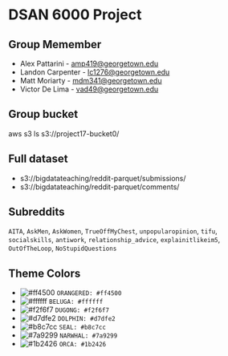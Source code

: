 # DSAN 6000 Project

## Group Memember

* Alex Pattarini - amp419@georgetown.edu
* Landon Carpenter - lc1276@georgetown.edu
* Matt Moriarty - mdm341@georgetown.edu
* Victor De Lima - vad49@georgetown.edu


## Group bucket

aws s3 ls s3://project17-bucket0/

## Full dataset

* s3://bigdatateaching/reddit-parquet/submissions/
* s3://bigdatateaching/reddit-parquet/comments/

## Subreddits

`AITA`, `AskMen`, `AskWomen`, `TrueOffMyChest`, `unpopularopinion`, `tifu`, `socialskills`, `antiwork`, `relationship_advice`, `explainitlikeim5`, `OutOfTheLoop`, `NoStupidQuestions`

## Theme Colors

- ![#ff4500](https://placehold.co/15x15/ff4500/ff4500.png) `ORANGERED: #ff4500`
- ![#ffffff](https://placehold.co/15x15/ffffff/ffffff.png) `BELUGA: #ffffff`
- ![#f2f6f7](https://placehold.co/15x15/f2f6f7/f2f6f7.png) `DUGONG: #f2f6f7`
- ![#d7dfe2](https://placehold.co/15x15/d7dfe2/d7dfe2.png) `DOLPHIN: #d7dfe2`
- ![#b8c7cc](https://placehold.co/15x15/b8c7cc/b8c7cc.png) `SEAL: #b8c7cc`
- ![#7a9299](https://placehold.co/15x15/7a9299/7a9299.png) `NARWHAL: #7a9299`
- ![#1b2426](https://placehold.co/15x15/1b2426/1b2426.png) `ORCA: #1b2426`
